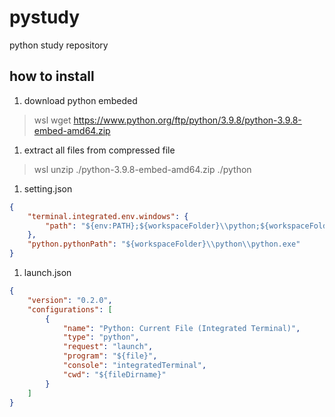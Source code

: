 # pystudy

python study repository

## how to install

1. download python embeded

> wsl wget https://www.python.org/ftp/python/3.9.8/python-3.9.8-embed-amd64.zip

1. extract all files from compressed file

> wsl unzip ./python-3.9.8-embed-amd64.zip ./python

1. setting.json

```json:setting.json
{
    "terminal.integrated.env.windows": {
        "path": "${env:PATH};${workspaceFolder}\\python;${workspaceFolder}\\python\\Scrfipts;"
    },
    "python.pythonPath": "${workspaceFolder}\\python\\python.exe"
}
```

1. launch.json

```json:launch.json
{
    "version": "0.2.0",
    "configurations": [
        {
            "name": "Python: Current File (Integrated Terminal)",
            "type": "python",
            "request": "launch",
            "program": "${file}",
            "console": "integratedTerminal",
            "cwd": "${fileDirname}"
        }
    ]
}
```